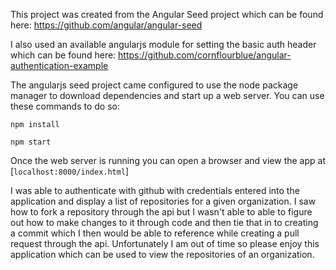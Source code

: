 This project was created from the Angular Seed project which can be found here:
https://github.com/angular/angular-seed

I also used an available angularjs module for setting the basic auth header which can be found here:
https://github.com/cornflourblue/angular-authentication-example

The angularjs seed project came configured to use the node package manager to download dependencies and start up a web server.
You can use these commands to do so:
```
npm install

npm start
```

Once the web server is running you can open a browser and view the app at [`localhost:8000/index.html`]

I was able to authenticate with github with credentials entered into the application and display a list of repositories for a
given organization. I saw how to fork a repository through the api but I wasn't able to able to figure out how to make changes
to it through code and then tie that in to creating a commit which I then would be able to reference while creating a pull
request through the api. Unfortunately I am out of time so please enjoy this application which can be used to view the repositories
of an organization.

